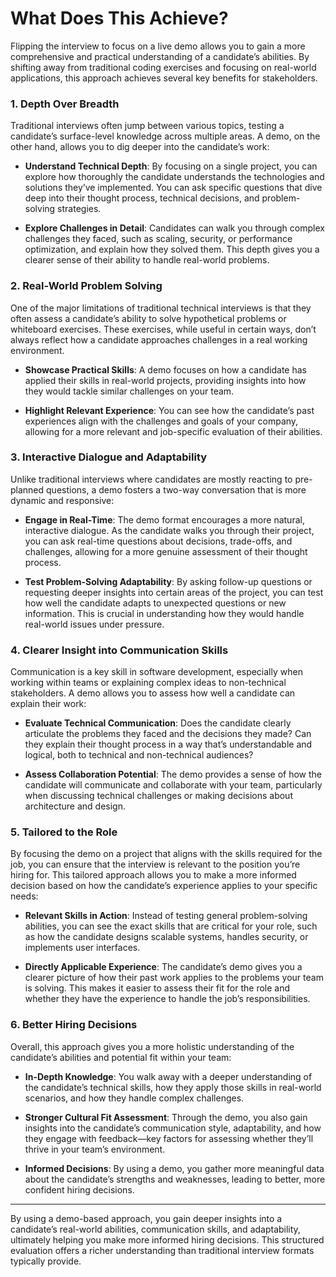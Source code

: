 # What Does This Achieve?

Flipping the interview to focus on a live demo allows you to gain a more comprehensive and practical understanding of a candidate’s abilities. By shifting away from traditional coding exercises and focusing on real-world applications, this approach achieves several key benefits for stakeholders.

### 1. Depth Over Breadth

Traditional interviews often jump between various topics, testing a candidate’s surface-level knowledge across multiple areas. A demo, on the other hand, allows you to dig deeper into the candidate’s work:

- **Understand Technical Depth**: By focusing on a single project, you can explore how thoroughly the candidate understands the technologies and solutions they’ve implemented. You can ask specific questions that dive deep into their thought process, technical decisions, and problem-solving strategies.
  
- **Explore Challenges in Detail**: Candidates can walk you through complex challenges they faced, such as scaling, security, or performance optimization, and explain how they solved them. This depth gives you a clearer sense of their ability to handle real-world problems.

### 2. Real-World Problem Solving

One of the major limitations of traditional technical interviews is that they often assess a candidate’s ability to solve hypothetical problems or whiteboard exercises. These exercises, while useful in certain ways, don’t always reflect how a candidate approaches challenges in a real working environment.

- **Showcase Practical Skills**: A demo focuses on how a candidate has applied their skills in real-world projects, providing insights into how they would tackle similar challenges on your team.
  
- **Highlight Relevant Experience**: You can see how the candidate’s past experiences align with the challenges and goals of your company, allowing for a more relevant and job-specific evaluation of their abilities.

### 3. Interactive Dialogue and Adaptability

Unlike traditional interviews where candidates are mostly reacting to pre-planned questions, a demo fosters a two-way conversation that is more dynamic and responsive:

- **Engage in Real-Time**: The demo format encourages a more natural, interactive dialogue. As the candidate walks you through their project, you can ask real-time questions about decisions, trade-offs, and challenges, allowing for a more genuine assessment of their thought process.

- **Test Problem-Solving Adaptability**: By asking follow-up questions or requesting deeper insights into certain areas of the project, you can test how well the candidate adapts to unexpected questions or new information. This is crucial in understanding how they would handle real-world issues under pressure.

### 4. Clearer Insight into Communication Skills

Communication is a key skill in software development, especially when working within teams or explaining complex ideas to non-technical stakeholders. A demo allows you to assess how well a candidate can explain their work:

- **Evaluate Technical Communication**: Does the candidate clearly articulate the problems they faced and the decisions they made? Can they explain their thought process in a way that’s understandable and logical, both to technical and non-technical audiences?
  
- **Assess Collaboration Potential**: The demo provides a sense of how the candidate will communicate and collaborate with your team, particularly when discussing technical challenges or making decisions about architecture and design.

### 5. Tailored to the Role

By focusing the demo on a project that aligns with the skills required for the job, you can ensure that the interview is relevant to the position you’re hiring for. This tailored approach allows you to make a more informed decision based on how the candidate’s experience applies to your specific needs:

- **Relevant Skills in Action**: Instead of testing general problem-solving abilities, you can see the exact skills that are critical for your role, such as how the candidate designs scalable systems, handles security, or implements user interfaces.
  
- **Directly Applicable Experience**: The candidate’s demo gives you a clearer picture of how their past work applies to the problems your team is solving. This makes it easier to assess their fit for the role and whether they have the experience to handle the job’s responsibilities.

### 6. Better Hiring Decisions

Overall, this approach gives you a more holistic understanding of the candidate’s abilities and potential fit within your team:

- **In-Depth Knowledge**: You walk away with a deeper understanding of the candidate’s technical skills, how they apply those skills in real-world scenarios, and how they handle complex challenges.
  
- **Stronger Cultural Fit Assessment**: Through the demo, you also gain insights into the candidate’s communication style, adaptability, and how they engage with feedback—key factors for assessing whether they’ll thrive in your team’s environment.

- **Informed Decisions**: By using a demo, you gather more meaningful data about the candidate’s strengths and weaknesses, leading to better, more confident hiring decisions.

---

By using a demo-based approach, you gain deeper insights into a candidate’s real-world abilities, communication skills, and adaptability, ultimately helping you make more informed hiring decisions. This structured evaluation offers a richer understanding than traditional interview formats typically provide.

